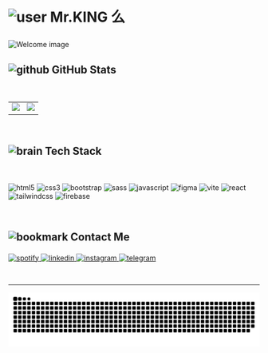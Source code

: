 <!-- Gojo-Styled README.md with Purple GitHub Stats and Neon Icons -->
<h1 align="start"">

![user](https://readmecodegen.vercel.app/api/social-icon?name=user&size=24&animation=glow&animationDuration=5) Mr.KING 么
</h1>

<img src="https://www.icegif.com/wp-content/uploads/2024/02/icegif-331.gif" height="500" alt="Welcome image" />

<br/>

<h2>

![github](https://readmecodegen.vercel.app/api/social-icon?name=github&size=24&animation=glow&animationDuration=5&color=%238b5cf6) GitHub Stats
</h2>

<br/>
<table>
  <tr>
    <td>
      <img src="https://github-readme-stats.vercel.app/api?username=King-Build&theme=midnight-purple&show_icons=true&hide_border=false&count_private=true" height="200" />
    </td>
    <td>
      <img src="https://github-readme-stats.vercel.app/api/top-langs/?username=King-Build&layout=compact&theme=midnight-purple" height="auto" />
    </td>
  </tr>
</table>

<br/>

<h2>

![brain](https://readmecodegen.vercel.app/api/social-icon?name=brain&size=24&animation=glow&animationDuration=5&color=%238b5cf6) Tech Stack
</h2> 
<br/>

![html5](https://readmecodegen.vercel.app/api/social-icon?name=html5&animation=glow&animationDuration=1)
![css3](https://readmecodegen.vercel.app/api/social-icon?name=css3&animation=glow&animationDuration=2)
![bootstrap](https://readmecodegen.vercel.app/api/social-icon?name=bootstrap&animation=glow&animationDuration=3)
![sass](https://readmecodegen.vercel.app/api/social-icon?name=sass&animation=glow&animationDuration=4)
![javascript](https://readmecodegen.vercel.app/api/social-icon?name=javascript&animation=glow&animationDuration=5)
![figma](https://readmecodegen.vercel.app/api/social-icon?name=figma&animation=glow&animationDuration=4&color=%233b82f6)
![vite](https://readmecodegen.vercel.app/api/social-icon?name=vite&animation=glow&animationDuration=3)
![react](https://readmecodegen.vercel.app/api/social-icon?name=react&animation=glow&animationDuration=2)
![tailwindcss](https://readmecodegen.vercel.app/api/social-icon?name=tailwindcss&animation=glow&animationDuration=1)
![firebase](https://readmecodegen.vercel.app/api/social-icon?name=firebase&animation=glow&animationDuration=3)

<br/>

<h2>

![bookmark](https://readmecodegen.vercel.app/api/social-icon?name=bookmark&size=24&animation=glow&animationDuration=5&color=%238b5cf6) Contact Me
</h2> 
<p>
  <a href="https://open.spotify.com/playlist/1F8nS6rCkwV7Rh5leIOz3n?si=08cffccee73942de">
    <img src="https://readmecodegen.vercel.app/api/social-icon?name=spotify&size=48&animation=glow&animationDuration=2" alt="spotify" />
  </a>
  <a href="[https://linkedin.com/](https://www.linkedin.com/in/xojiakbar-sharobidinov-699b3337a/)">
    <img src="https://readmecodegen.vercel.app/api/social-icon?name=linkedin&size=48&animation=glow&animationDuration=3" alt="linkedin" />
  </a>
  <a href="https://instagram.com/xojiakbar_1hp">
    <img src="https://readmecodegen.vercel.app/api/social-icon?name=instagram&size=48&animation=glow&animationDuration=4" alt="instagram" />
  </a>
  <a href="https://t.me/UZBEKK1NG">
    <img src="https://readmecodegen.vercel.app/api/social-icon?name=telegram&size=48&animation=glow&animationDuration=5" alt="telegram" />
  </a>
</p>

<br/>

---

<img src="https://raw.githubusercontent.com/Platane/snk/output/github-contribution-grid-snake.svg" alt="snake animation" />
